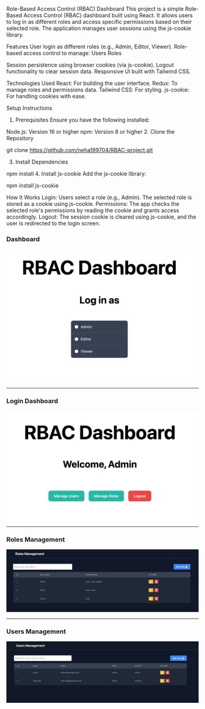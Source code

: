 Role-Based Access Control (RBAC) Dashboard
This project is a simple Role-Based Access Control (RBAC) dashboard built using React. It allows users to log in as different roles and access specific permissions based on their selected role. The application manages user sessions using the js-cookie library.

Features
User login as different roles (e.g., Admin, Editor, Viewer).
Role-based access control to manage:
Users
Roles

Session persistence using browser cookies (via js-cookie).
Logout functionality to clear session data.
Responsive UI built with Tailwind CSS.

Technologies Used
React: For building the user interface.
Redux: To manage roles and permissions data.
Tailwind CSS: For styling.
js-cookie: For handling cookies with ease.

Setup Instructions

1. Prerequisites
   Ensure you have the following installed:

Node.js: Version 16 or higher
npm: Version 8 or higher 2. Clone the Repository

git clone https://github.com/neha199704/RBAC-project.git

3. Install Dependencies

npm install 4. Install js-cookie
Add the js-cookie library:

npm install js-cookie

How It Works
Login: Users select a role (e.g., Admin). The selected role is stored as a cookie using js-cookie.
Permissions: The app checks the selected role's permissions by reading the cookie and grants access accordingly.
Logout: The session cookie is cleared using js-cookie, and the user is redirected to the login screen.

### **Dashboard**

![Dashboard](./dashboard.png)

---

### **Login Dashboard**

![Login Dashboard](./login-dashboard.png)

---

### **Roles Management**

![Roles Management](./roles-management.png)

---

### **Users Management**

![Users Management](./users-management.png)
